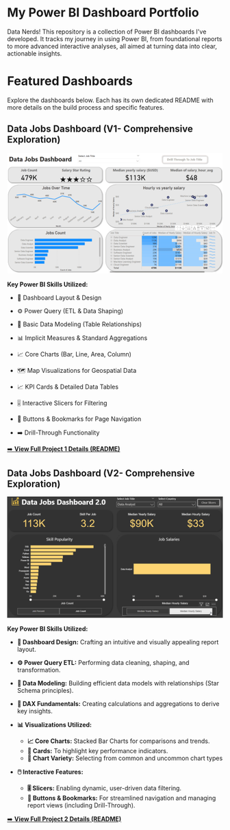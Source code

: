 
# My Power BI Dashboard Portfolio
Data Nerds! This repository is a collection of Power BI dashboards I've developed. It tracks my journey in using Power BI, from foundational reports to more advanced interactive analyses, all aimed at turning data into clear, actionable insights.
# Featured Dashboards
Explore the dashboards below. Each has its own dedicated README with more details on the build process and specific features.

## Data Jobs Dashboard (V1- Comprehensive Exploration)

![Dashboard](/Assets/Dashboard.gif) 


**Key Power BI Skills Utilized:**

- 🎨 Dashboard Layout & Design

- ⚙️ Power Query (ETL & Data Shaping)

- 🔗 Basic Data Modeling (Table Relationships)

- 📊 Implicit Measures & Standard Aggregations

- 📈 Core Charts (Bar, Line, Area, Column)

- 🗺️ Map Visualizations for Geospatial Data

- 📈 KPI Cards & Detailed Data Tables

- 🎚️ Interactive Slicers for Filtering

- 🔘 Buttons & Bookmarks for Page Navigation

- ➡️ Drill-Through Functionality

[➡️ **View Full Project 1 Details (README)**](/Project_V1/README.md) 

## Data Jobs Dashboard (V2- Comprehensive Exploration)

![Dashboard](/Assets/Dashboard_V2_1.gif) 


**Key Power BI Skills Utilized:**

* **🎨 Dashboard Design:** Crafting an intuitive and visually appealing report layout.
* **⚙️ Power Query ETL:** Performing data cleaning, shaping, and transformation.
* **🔗 Data Modeling:** Building efficient data models with relationships (Star Schema principles).
* **🧮 DAX Fundamentals:** Creating calculations and aggregations to derive key insights.

* **📊 Visualizations Utilized:**

   * **📈 Core Charts:** Stacked Bar Charts for comparisons and trends.
    * **🔢 Cards:** To highlight key performance indicators.
    * **🎨 Chart Variety:** Selecting from common and uncommon chart types 
* **🖱️ Interactive Features:**
    * **🎚️ Slicers:** Enabling dynamic, user-driven data filtering.
    * **🔘 Buttons & Bookmarks:** For streamlined navigation and managing report views (including Drill-Through).

[➡️ **View Full Project 2 Details (README)**](/Project_V2/README.md) 